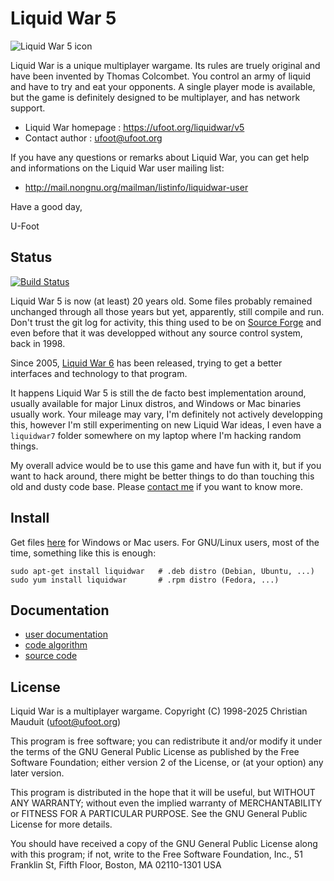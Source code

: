 Liquid War 5
============

![Liquid War 5 icon](https://raw.githubusercontent.com/ufoot/liquidwar5/master/misc/liquidwar.png)

Liquid War is a unique multiplayer wargame. Its rules are
truely original and have been invented by Thomas Colcombet.
You control an army of liquid and have to try and eat your
opponents. A single player mode is available, but the game is
definitely designed to be multiplayer, and has network support.

* Liquid War homepage : https://ufoot.org/liquidwar/v5
* Contact author      : ufoot@ufoot.org

If you have any questions or remarks about Liquid War, you can
get help and informations on the Liquid War user mailing list:

* http://mail.nongnu.org/mailman/listinfo/liquidwar-user

Have a good day,

U-Foot

Status
------

[![Build Status](https://travis-ci.org/ufoot/liquidwar5.svg?branch=master)](https://travis-ci.org/ufoot/liquidwar5/branches)

Liquid War 5 is now (at least) 20 years old. Some files probably
remained unchanged through all those years but yet, apparently,
still compile and run. Don't trust the git log for activity,
this thing used to be on [Source Forge](https://sourceforge.net/projects/liquidwar/)
and even before that it was developped without any source control system, back in 1998.

Since 2005, [Liquid War 6](https://www.gnu.org/software/liquidwar6)
has been released, trying to get a better interfaces and technology
to that program.

It happens Liquid War 5 is still the de facto best implementation
around, usually available for major Linux distros, and Windows or
Mac binaries usually work. Your mileage may vary, I'm definitely
not actively developping this, however I'm still experimenting on new
Liquid War ideas, I even have a `liquidwar7` folder somewhere on
my laptop where I'm hacking random things.

My overall advice would be to use this game and have fun with it,
but if you want to hack around, there might be better things to
do than touching this old and dusty code base. Please
[contact me](mailto:ufoot@ufoot.org) if you want to know more.

Install
-------

Get files [here](https://ufoot.org/liquidwar/v5/download) for Windows or Mac users.
For GNU/Linux users, most of the time, something like this is enough:

```
sudo apt-get install liquidwar   # .deb distro (Debian, Ubuntu, ...)
sudo yum install liquidwar       # .rpm distro (Fedora, ...)
```

Documentation
-------------

* [user documentation](https://ufoot.org/liquidwar/v5/doc)
* [code algorithm](https://ufoot.org/liquidwar/v5/techinfo/algorithm)
* [source code](https://ufoot.org/liquidwar/v5/techinfo/source)

License
-------

Liquid War is a multiplayer wargame.
Copyright (C) 1998-2025 Christian Mauduit (ufoot@ufoot.org)

This program is free software; you can redistribute it and/or
modify it under the terms of the GNU General Public License
as published by the Free Software Foundation; either version 2
of the License, or (at your option) any later version.

This program is distributed in the hope that it will be useful,
but WITHOUT ANY WARRANTY; without even the implied warranty of
MERCHANTABILITY or FITNESS FOR A PARTICULAR PURPOSE.  See the
GNU General Public License for more details.

You should have received a copy of the GNU General Public License
along with this program; if not, write to the Free Software
Foundation, Inc., 51 Franklin St, Fifth Floor, Boston, MA  02110-1301  USA
